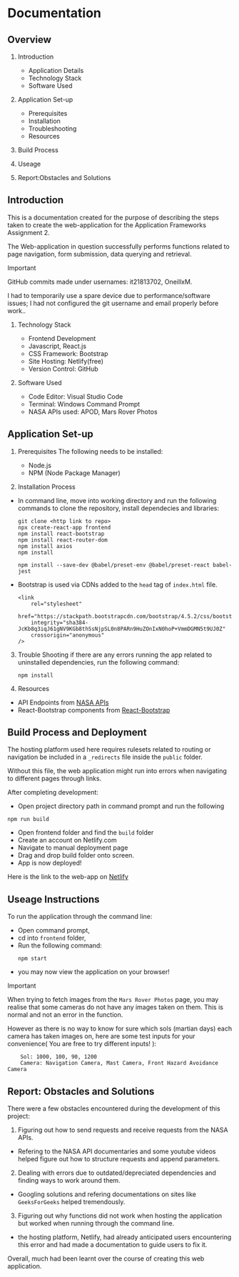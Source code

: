 # Documentation

## Overview
1. Introduction
    - Application Details
    - Technology Stack
    - Software Used

2. Application Set-up
    - Prerequisites
    - Installation
    - Troubleshooting
    - Resources

3. Build Process
4. Useage
5. Report:Obstacles and Solutions


## Introduction
This is a documentation created for the purpose of describing the steps taken to create the web-application for the Application Frameworks Assignment 2.

The Web-application in question successfully performs functions related to page navigation, form submission, data querying and retrieval.

>[!IMPORTANT]
>GitHub commits made under usernames: it21813702, OneillxM.
>
>I had to temporarily use a spare device due to performance/software issues; I had not configured the git username and email properly before work..


1. Technology Stack
    - Frontend Development
   	- Javascript, React.js
    - CSS Framework: Bootstrap
    - Site Hosting: Netlify(free)
    - Version Control: GitHub
   
3. Software Used
    - Code Editor: Visual Studio Code
    - Terminal: Windows Command Prompt
    - NASA APIs used: APOD, Mars Rover Photos


## Application Set-up
1.  Prerequisites
The following needs to be installed:
    - Node.js
    - NPM (Node Package Manager)

2. Installation Process
- In command line, move into working directory and run the following commands to clone the repository, install dependecies and libraries:

    ```
    git clone <http link to repo>
    npx create-react-app frontend
    npm install react-bootstrap
    npm install react-router-dom
    npm install axios
    npm install

    npm install --save-dev @babel/preset-env @babel/preset-react babel-jest

    ```
- Bootstrap is used via CDNs added to the `head` tag of `index.html` file.

    ```
    <link
        rel="stylesheet"
        href="https://stackpath.bootstrapcdn.com/bootstrap/4.5.2/css/bootstrap.min.css"
        integrity="sha384-JcKb8q3iqJ61gNV9KGb8thSsNjpSL0n8PARn9HuZOnIxN0hoP+VmmDGMN5t9UJ0Z"
        crossorigin="anonymous" 
    />

    ```
    
3. Trouble Shooting
if there are any errors running the app related to uninstalled dependencies, run the following command:
    ```
    npm install
    ```

4. Resources
- API Endpoints from [NASA APIs](https://api.nasa.gov/)
- React-Bootstrap components from [React-Bootstrap](https://react-bootstrap.netlify.app/)


## Build Process and Deployment
The hosting platform used here requires rulesets related to routing or navigation be included in a `_redirects` file inside the `public` folder.

Without this file, the web application might run into errors when navigating to different pages through links.

After completing development:
- Open project directory path in command prompt and run the following
```
npm run build
```
- Open frontend folder and find the `build` folder
- Create an account on Netlify.com
- Navigate to manual deployment page
- Drag and drop build folder onto screen.
- App is now deployed!

Here is the link to the web-app on [Netlify](https://af2-nasa-reactapp-4c3f58.netlify.app/)

## Useage Instructions
To run the application through the command line:
- Open command prompt,
- cd into `frontend` folder,
- Run the following command:
    ```
    npm start
    ```
- you may now view the application on your browser!

>[!IMPORTANT]
> When trying to fetch images from the `Mars Rover Photos` page, you may realise that some cameras do not have any images taken on them. This is normal and not an error in the function.
>
> However as there is no way to know for sure which sols (martian days) each camera has taken images on, here are some test inputs for your convenience( You are free to try different inputs! ):
```
    Sol: 1000, 100, 90, 1200
    Camera: Navigation Camera, Mast Camera, Front Hazard Avoidance Camera

```

## Report: Obstacles and Solutions
There were a few obstacles encountered during the development of this project:

1. Figuring out how to send requests and receive requests from the NASA APIs.
- Refering to the NASA API documentaries and some youtube videos helped figure out how to structure requests and append parameters.

2. Dealing with errors due to outdated/depreciated dependencies and finding ways to work around them.
- Googling solutions and refering documentations on sites like `GeeksForGeeks` helped tremendously.

3. Figuring out why functions did not work when hosting the application but worked when running through the command line.
- the hosting platform, Netlify, had already anticipated users encountering this error and had made a documentation to guide users to fix it.

Overall, much had been learnt over the course of creating this web application.

